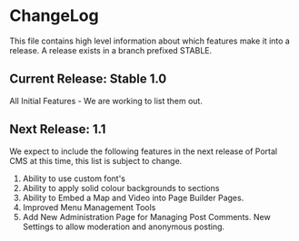 # ChangeLog
This file contains high level information about which features make it into a release. A release exists in a branch prefixed STABLE.


## Current Release: Stable 1.0
All Initial Features - We are working to list them out.

## Next Release: 1.1
We expect to include the following features in the next release of Portal CMS at this time, this list is subject to change.

1. Ability to use custom font's
2. Ability to apply solid colour backgrounds to sections
3. Ability to Embed a Map and Video into Page Builder Pages.
4. Improved Menu Management Tools
5. Add New Administration Page for Managing Post Comments. New Settings to allow moderation and anonymous posting.

